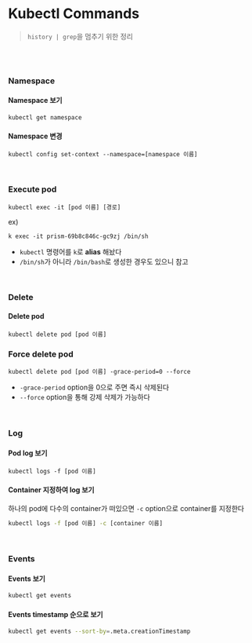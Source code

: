 # Kubectl Commands

> `history | grep`을 멈추기 위한 정리

<br>

<br>

### Namespace

#### Namespace 보기

```shell
kubectl get namespace
```

#### Namespace 변경

```shell
kubectl config set-context --namespace=[namespace 이름]
```

<br>

### Execute pod

```shell
kubectl exec -it [pod 이름] [경로]
```

ex)

```shell
k exec -it prism-69b8c846c-gc9zj /bin/sh
```

- `kubectl` 명령어를 `k`로 **alias** 해놨다
- `/bin/sh`가 아니라 `/bin/bash`로 생성한 경우도 있으니 참고

<br>

### Delete 

#### Delete pod

```shell
kubectl delete pod [pod 이름]
```

### Force delete pod

```shell
kubectl delete pod [pod 이름] -grace-period=0 --force
```

- `-grace-period` option을 0으로 주면 즉시 삭제된다
- `--force` option을 통해 강제 삭제가 가능하다

<br>

### Log

#### Pod log 보기

```shell
kubectl logs -f [pod 이름]
```

#### Container 지정하여 log 보기

하나의 pod에 다수의 container가 떠있으면 `-c` option으로 container를 지정한다

```sh
kubectl logs -f [pod 이름] -c [container 이름]
```

<br>

### Events

#### Events 보기

```sh
kubectl get events
```

#### Events timestamp 순으로 보기

```sh
kubectl get events --sort-by=.meta.creationTimestamp
```